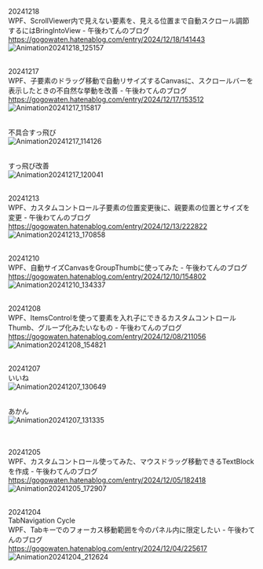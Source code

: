 20241218<br>
WPF、ScrollViewer内で見えない要素を、見える位置まで自動スクロール調節するにはBringIntoView - 午後わてんのブログ<br>
https://gogowaten.hatenablog.com/entry/2024/12/18/141443<br>
![Animation20241218_125157](https://github.com/user-attachments/assets/c00f8cf8-2ddb-4e6f-ada9-4f66925c4f27)
<br><br>


20241217<br>
WPF、子要素のドラッグ移動で自動リサイズするCanvasに、スクロールバーを表示したときの不自然な挙動を改善 - 午後わてんのブログ<br>
https://gogowaten.hatenablog.com/entry/2024/12/17/153512<br>
![Animation20241217_115817](https://github.com/user-attachments/assets/7115e33c-e7e3-4021-bcaf-e026bf6464fb)
<br>
<br>

不具合すっ飛び<br>
![Animation20241217_114126](https://github.com/user-attachments/assets/74ea7cd0-4f43-4e60-9bd3-6b7cab4188eb)
<br>
<br>


すっ飛び改善<br>
![Animation20241217_120041](https://github.com/user-attachments/assets/53976de7-fbc2-4c4e-9aa8-f422298d08d9)
<br><br>


20241213<br>
WPF、カスタムコントロール子要素の位置変更後に、親要素の位置とサイズを変更 - 午後わてんのブログ<br>
https://gogowaten.hatenablog.com/entry/2024/12/13/222822<br>
![Animation20241213_170858](https://github.com/user-attachments/assets/aff50ec4-3b53-44f3-99e4-a40d2dcf1edd)
<br><br>


20241210<br>
WPF、自動サイズCanvasをGroupThumbに使ってみた - 午後わてんのブログ<br>
https://gogowaten.hatenablog.com/entry/2024/12/10/154802<br>
![Animation20241210_134337](https://github.com/user-attachments/assets/f7944f91-4792-46d9-a350-1f6005152508)
<br><br>

20241208<br>
WPF、ItemsControlを使って要素を入れ子にできるカスタムコントロールThumb、グループ化みたいなもの - 午後わてんのブログ<br>
https://gogowaten.hatenablog.com/entry/2024/12/08/211056<br>
![Animation20241208_154821](https://github.com/user-attachments/assets/6d6962b7-da5e-46df-9b46-d941eb57079e)
<br><br>


20241207<br>
いいね<br>
![Animation20241207_130649](https://github.com/user-attachments/assets/27742185-6cac-45bf-8a0c-bdd6e2af845b)
<br><br>

あかん<br>
![Animation20241207_131335](https://github.com/user-attachments/assets/d1c2a149-7dfc-4c90-87eb-e97d9f6968d2)
<br><br>
<br>

20241205<br>
WPF、カスタムコントロール使ってみた、マウスドラッグ移動できるTextBlockを作成 - 午後わてんのブログ<br>
https://gogowaten.hatenablog.com/entry/2024/12/05/182418<br>
![Animation20241205_172907](https://github.com/user-attachments/assets/2916d413-7e0d-4c61-bb91-a41dbc32e141)
<br><br>


20241204<br>
TabNavigation Cycle<br>
WPF、Tabキーでのフォーカス移動範囲を今のパネル内に限定したい - 午後わてんのブログ<br>
https://gogowaten.hatenablog.com/entry/2024/12/04/225617<br>
![Animation20241204_212624](https://github.com/user-attachments/assets/fc650285-42a6-4aaf-8a00-cdb1c82d5c8f)
<br><br>




